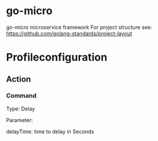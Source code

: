 # go-micro

go-micro microservice framework
For project structure see: https://github.com/golang-standards/project-layout

# Profileconfiguration

## Action

### Command

Type: Delay

Parameter: 

delayTime: time to delay in Seconds



